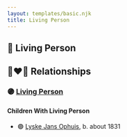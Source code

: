 ```yaml
---
layout: templates/basic.njk
title: Living Person
---
```

## 🔵 Living Person


## 👩‍❤️‍👨 Relationships

### 🟣 [Living Person](/people/6/68221434)

#### Children With Living Person
* 🟣 [Lyske Jans Ophuis](/people/8/80682261), b. about 1831